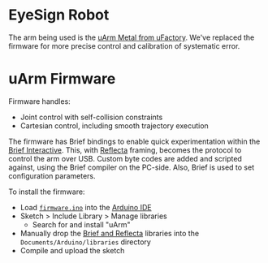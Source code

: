 # EyeSign Robot

The arm being used is the [uArm Metal from uFactory](https://www.ufactory.cc/en/uarm_metal/). We've replaced the firmware for more precise control and calibration of systematic error.

# uArm Firmware

Firmware handles:

* Joint control with self-collision constraints
* Cartesian control, including smooth trajectory execution

The firmware has Brief bindings to enable quick experimentation within the [Brief Interactive](https://github.com/AshleyF/brief/blob/gh-pages/embedded/Interactive/Program.fs). This, with [Reflecta](https://github.com/JayBeavers/Reflecta) framing, becomes the protocol to control the arm over USB. Custom byte codes are added and scripted against, using the Brief compiler on the PC-side. Also, Brief is used to set configuration parameters.

To install the firmware:

* Load [`firmware.ino`](https://github.com/MSREnable/EyeSign/blob/master/robot/firmware/firmware.ino) into the [Arduino IDE](https://www.arduino.cc/en/Main/Software)
* Sketch > Include Library > Manage libraries
    * Search for and install "uArm"
* Manually drop the [Brief and Reflecta](https://github.com/AshleyF/brief/tree/gh-pages/embedded/Firmware/libraries) libraries into the `Documents/Arduino/libraries` directory
* Compile and upload the sketch